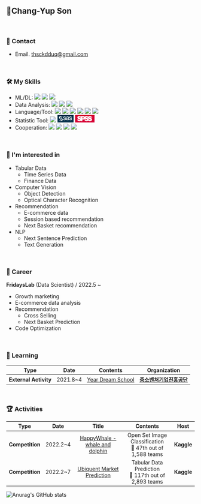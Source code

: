 ## 🎇Chang-Yup Son
<br>

### 📩 Contact
- Email. thsckdduq@gmail.com
<br>

### 🛠 My Skills

- ML/DL: <img src="https://img.shields.io/badge/pytorch-EE4C2C?style=flat-square&logo=pytorch&logoColor=white"/> <img src="https://img.shields.io/badge/tensorflow-FF6F00?style=flat-square&logo=tensorflow&logoColor=white"/> <img src="https://img.shields.io/badge/scikit_learn-F7931E?style=flat-square&logo=scikit-learn&logoColor=white"/>
- Data Analysis: <img src="https://img.shields.io/badge/numpy-013243?style=flat-square&logo=numpy&logoColor=white"/> <img src="https://img.shields.io/badge/pandas-150458?style=flat-square&logo=pandas&logoColor=white"/> <img src="https://img.shields.io/badge/polars-CD792C?style=flat-square&logo=polars&logoColor=white"/>
- Language/Tool: <img src="https://img.shields.io/badge/python-3776AB?style=flat-square&logo=python&logoColor=white"/> <img src="https://img.shields.io/badge/MySQL-4479A1?style=flat-square&logo=MySQL&logoColor=white"/> <img src="https://img.shields.io/badge/AWS-232F3E?style=flat-square&logo=amazonaws&logoColor=white"/> <img src="https://img.shields.io/badge/PostgreSQL-4169E1?style=flat-square&logo=PostgreSQL&logoColor=white"/> <img src="https://img.shields.io/badge/Spark-E25A1C?style=flat-square&logo=apachespark&logoColor=white"/> <img src="https://img.shields.io/badge/Docker-2496ED?style=flat-square&logo=docker&logoColor=white"/>
- Statistic Tool: <img src="https://img.shields.io/badge/R-276DC3?style=flat-square&logo=r&logoColor=white" /> <img src="./img/SAS.png?style=flat-square" height='20px' /> <img src="./img/SPSS.png?style=flat-square" height='20px' />
- Cooperation: <img src="https://img.shields.io/badge/Jira-0052CC?style=flat-square&logo=Jira&logoColor=white"/> <img src="https://img.shields.io/badge/Slack-4A154B?style=flat-square&logo=Slack&logoColor=white"/> <img src="https://img.shields.io/badge/Github-181717?style=flat-square&logo=Github&logoColor=white"/> <img src="https://img.shields.io/badge/Notion-000000?style=flat-square&logo=Notion&logoColor=white"/>
<br>

### 🤩 I'm interested in
- Tabular Data
    - Time Series Data
    - Finance Data
- Computer Vision
    - Object Detection
    - Optical Character Recognition
- Recommendation
    - E-commerce data
    - Session based recommendation
    - Next Basket recommendation
- NLP
    - Next Sentence Prediction
    - Text Generation
<br>

### 🔭 Career

**FridaysLab** (Data Scientist) / 2022.5 ~
 - Growth marketing
 - E-commerce data analysis
 - Recommendation 
    - Cross Selling
    - Next Basket Prediction
 - Code Optimization
<br>

### 🕋 Learning

| **Type** | **Date** | **Contents** | **Organization** |
|:--------:|:--------:|:--------:|:--------:|
| **External Activity** | 2021.8~4 | [Year Dream School](http://https://yeardreamschool.hunet.co.kr/Home/) | **[중소벤처기업진흥공단](http://kosmes.or.kr/)** |
<br>

### 🏆 Activities
| **Type** | **Date** | **Title** |**Contents** | **Host** |
|:--------:|:--------:|:--------:|:--------:|:--------:|
| **Competition** | 2022.2~4 | [HappyWhale - whale and dolphin](https://www.kaggle.com/competitions/happy-whale-and-dolphin/overview) | Open Set Image Classification </br> 🥈 47th out of 1,588 teams | **Kaggle** |
| **Competition** | 2022.2~7 | [Ubiquent Market Prediction](https://www.kaggle.com/competitions/ubiquant-market-prediction) | Tabular Data Prediction </br> 🥉 117th out of 2,893 teams | **Kaggle** |


![Anurag's GitHub stats](https://github-readme-stats.vercel.app/api?username=thsckdduq&count_private=false&theme=dracula)
<br>

<!--
**thsckdduq/thsckdduq** is a ✨ _special_ ✨ repository because its `README.md` (this file) appears on your GitHub profile.

Here are some ideas to get you started:

- 🔭 I’m currently working on ...
- 🌱 I’m currently learning ...
- 👯 I’m looking to collaborate on ...
- 🤔 I’m looking for help with ...
- 💬 Ask me about ...
- 📫 How to reach me: ...
- 😄 Pronouns: ...
- ⚡ Fun fact: ...
-->
